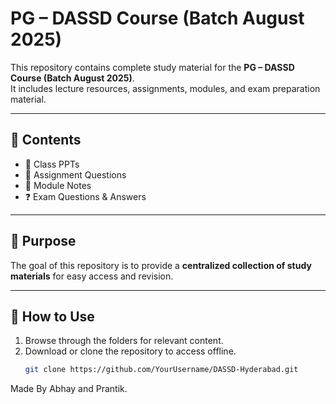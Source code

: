 # PG – DASSD Course (Batch August 2025)

This repository contains complete study material for the **PG – DASSD Course (Batch August 2025)**.  
It includes lecture resources, assignments, modules, and exam preparation material.

---

## 📂 Contents
- 📑 Class PPTs  
- 📝 Assignment Questions  
- 📘 Module Notes  
- ❓ Exam Questions & Answers  

---

## 🎯 Purpose
The goal of this repository is to provide a **centralized collection of study materials** for easy access and revision.

---

## 📌 How to Use
1. Browse through the folders for relevant content.  
2. Download or clone the repository to access offline.  
   ```bash
   git clone https://github.com/YourUsername/DASSD-Hyderabad.git

Made By Abhay and Prantik.
